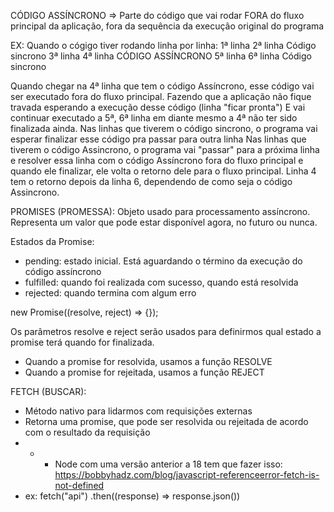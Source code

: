 CÓDIGO ASSÍNCRONO => Parte do código que vai rodar FORA do fluxo principal da aplicação, fora da sequência da execução original do programa

EX:
Quando o cógigo tiver rodando linha por linha:
1ª linha 
2ª linha Código sincrono
3ª linha 
4ª linha CÓDIGO ASSÍNCRONO
5ª linha 
6ª linha Código sincrono

Quando chegar na 4ª linha que tem o código Assíncrono, esse código vai ser executado fora do fluxo principal.
Fazendo que a aplicação não fique travada esperando a execução desse código (linha "ficar pronta")
E vai continuar executado a 5ª, 6ª linha em diante mesmo a 4ª não ter sido finalizada ainda.
Nas linhas que tiverem o código sincrono, o programa vai esperar finalizar esse código pra passar para outra linha
Nas linhas que tiverem o código Assincrono, o programa vai "passar" para a próxima linha e resolver essa linha com o código Assíncrono fora do fluxo principal e quando ele finalizar, ele volta o retorno dele para o fluxo principal.
Linha 4 tem o retorno depois da linha 6, dependendo de como seja o código Assincrono.




PROMISES (PROMESSA):
Objeto usado para processamento assíncrono. Representa um valor que pode estar disponível agora, no futuro ou nunca.

Estados da Promise:
* pending: estado inicial. Está aguardando o término da execução do código assíncrono
* fulfilled: quando foi realizada com sucesso, quando está resolvida
* rejected: quando termina com algum erro

new Promise((resolve, reject) => {});

Os parâmetros resolve e reject serão usados para definirmos qual estado a promise terá quando for finalizada.
* Quando a promise for resolvida, usamos a função RESOLVE
* Quando a promise for rejeitada, usamos a função REJECT

FETCH (BUSCAR):
* Método nativo para lidarmos com requisições externas
* Retorna uma promise, que pode ser resolvida ou rejeitada de acordo com o resultado da requisição
* * * Node com uma versão anterior a 18 tem que fazer isso:
https://bobbyhadz.com/blog/javascript-referenceerror-fetch-is-not-defined
* ex: fetch("api")
    .then((response) => response.json())